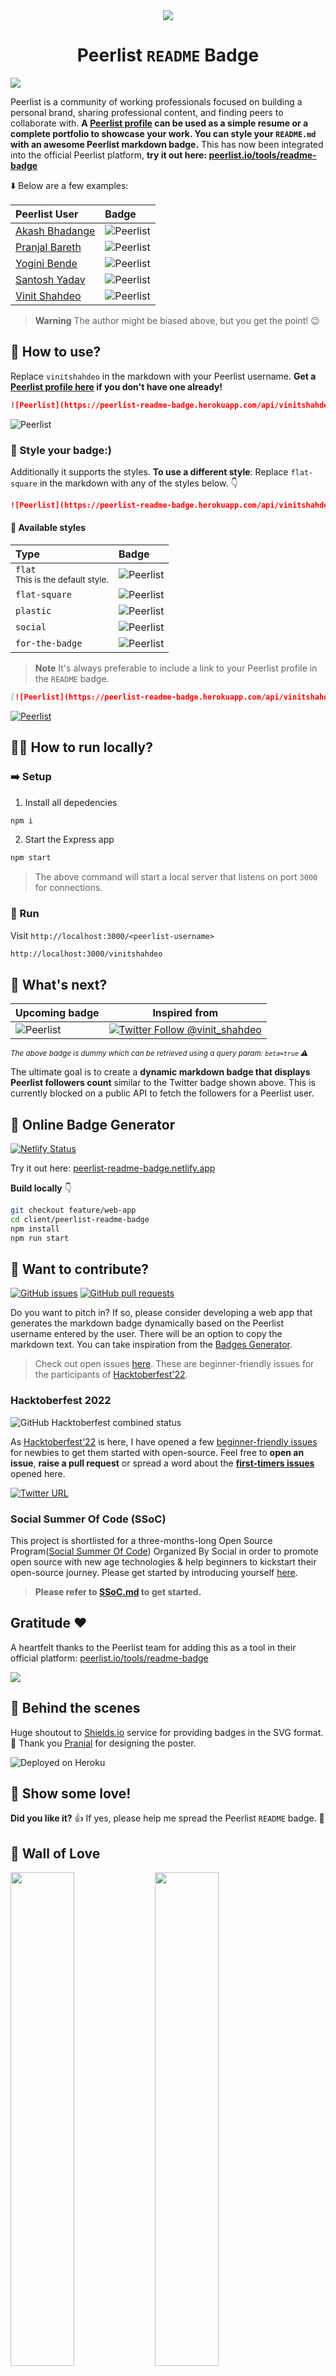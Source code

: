 <div align="center">
  <a href="https://peerlist.io/vinitshahdeo">
    <img src="https://peerlist-readme-badge.herokuapp.com/api"/>
  </a>
</div>

<h1 align="center">Peerlist <code>README</code> Badge</h1>

![](./public/images/vinitshahdeo-peerlist-profile-cover.png)

Peerlist is a community of working professionals focused on building a personal brand, sharing professional content, and finding peers to collaborate with. **A [Peerlist profile](https://peerlist.io/vinitshahdeo) can be used as a simple resume or a complete portfolio to showcase your work. You can style your `README.md` with an awesome Peerlist markdown badge.** This has now been integrated into the official Peerlist platform, **try it out here: [peerlist.io/tools/readme-badge](https://peerlist.io/tools/readme-badge)**

:arrow_down: Below are a few examples:

| Peerlist User  | Badge  |
|:---|:---|
| [Akash Bhadange](https://peerlist.io/designerdada) | ![Peerlist](https://peerlist-readme-badge.herokuapp.com/api/designerdada) |
| [Pranjal Bareth](https://peerlist.io/pranjalbareth) | ![Peerlist](https://peerlist-readme-badge.herokuapp.com/api/pranjalbareth) |
| [Yogini Bende](https://peerlist.io/yogini)  | ![Peerlist](https://peerlist-readme-badge.herokuapp.com/api/yogini) |
| [Santosh Yadav](https://peerlist.io/santoshyadavdev) | ![Peerlist](https://peerlist-readme-badge.herokuapp.com/api/santoshyadavdev) |
| [Vinit Shahdeo](https://peerlist.io/vinitshahdeo) | ![Peerlist](https://peerlist-readme-badge.herokuapp.com/api/vinitshahdeo)  |

> **Warning** The author might be biased above, but you get the point! 😉

## :handshake: How to use?

Replace `vinitshahdeo` in the markdown with your Peerlist username. **Get a [Peerlist profile here](https://peerlist.io/) if you don't have one already!**

```md
![Peerlist](https://peerlist-readme-badge.herokuapp.com/api/vinitshahdeo)
```
![Peerlist](https://peerlist-readme-badge.herokuapp.com/api/vinitshahdeo)

### :art: Style your badge:)

Additionally it supports the styles. **To use a different style**: Replace `flat-square` in the markdown with any of the styles below. :point_down:

```md
![Peerlist](https://peerlist-readme-badge.herokuapp.com/api/vinitshahdeo?style=flat-square)
```

#### :traffic_light: Available styles

| Type  | Badge  |
|:---|:---|
| `flat` <br> <sub>This is the default style.<sub>  | ![Peerlist](https://peerlist-readme-badge.herokuapp.com/api/vinitshahdeo) |
| `flat-square`  | ![Peerlist](https://peerlist-readme-badge.herokuapp.com/api/vinitshahdeo?style=flat-square)  |
| `plastic`  | ![Peerlist](https://peerlist-readme-badge.herokuapp.com/api/vinitshahdeo?style=plastic)  |
| `social`  | ![Peerlist](https://peerlist-readme-badge.herokuapp.com/api/vinitshahdeo?style=social)  |
| `for-the-badge`  | ![Peerlist](https://peerlist-readme-badge.herokuapp.com/api/vinitshahdeo?style=for-the-badge)  |

> **Note** It's always preferable to include a link to your Peerlist profile in the `README` badge.

```md
[![Peerlist](https://peerlist-readme-badge.herokuapp.com/api/vinitshahdeo)](https://peerlist.io/vinitshahdeo)
````
[![Peerlist](https://peerlist-readme-badge.herokuapp.com/api/vinitshahdeo)](https://peerlist.io/vinitshahdeo)

## :running_man: How to run locally?

### :arrow_right: Setup

1. Install all depedencies
```bash
npm i
```
2. Start the Express app
```bash
npm start
```

> The above command will start a local server that listens on port `3000` for connections.

### :arrows_counterclockwise: Run

Visit `http://localhost:3000/<peerlist-username>`

```bash
http://localhost:3000/vinitshahdeo
```

## :dart: What's next?

| Upcoming badge  | Inspired from  |
|---|---|
| ![Peerlist](https://peerlist-readme-badge.herokuapp.com/api?beta=true) | [![Twitter Follow @vinit_shahdeo](https://img.shields.io/twitter/follow/vinit_shahdeo?style=social)](https://twitter.com/Vinit_Shahdeo) |

*<sup>The above badge is dummy which can be retrieved using a query param: `beta=true` ⚠️</sup>* 

The ultimate goal is to create a **dynamic markdown badge that displays Peerlist followers count** similar to the Twitter badge shown above. This is currently blocked on a public API to fetch the followers for a Peerlist user.

## :link: Online Badge Generator

[![Netlify Status](https://api.netlify.com/api/v1/badges/0988f5ca-a884-4372-9b13-fd725fdb9dd6/deploy-status)](https://app.netlify.com/sites/peerlist-readme-badge/deploys)

Try it out here: [peerlist-readme-badge.netlify.app](https://peerlist-readme-badge.netlify.app)

**Build locally** :point_down:

```sh
git checkout feature/web-app
cd client/peerlist-readme-badge
npm install
npm run start
```

## :rocket: Want to contribute?

[![GitHub issues](https://img.shields.io/github/issues/vinitshahdeo/peerlist-readme-badge?logo=github)](https://github.com/vinitshahdeo/peerlist-readme-badge/issues) [![GitHub pull requests](https://img.shields.io/github/issues-pr-closed/vinitshahdeo/peerlist-readme-badge?logo=github&color=green)](https://github.com/vinitshahdeo/peerlist-readme-badge/pulls)

Do you want to pitch in? If so, please consider developing a web app that generates the markdown badge dynamically based on the Peerlist username entered by the user. There will be an option to copy the markdown text. You can take inspiration from the [Badges Generator](https://badgesgenerator.com/).

> Check out open issues [here](https://github.com/vinitshahdeo/peerlist-readme-badge/issues). These are beginner-friendly issues for the participants of [Hacktoberfest'22](https://hacktoberfest.com/).

### Hacktoberfest 2022

![GitHub Hacktoberfest combined status](https://img.shields.io/github/hacktoberfest/2022/vinitshahdeo/peerlist-readme-badge?logo=digitalocean&logoColor=white)

As [Hacktoberfest'22](https://hacktoberfest.com/) is here, I have opened a few [beginner-friendly issues](https://github.com/vinitshahdeo/peerlist-readme-badge/issues) for newbies to get them started with open-source. Feel free to **open an issue**, **raise a pull request** or spread a word about the **[first-timers issues](https://github.com/vinitshahdeo/peerlist-readme-badge/issues)** opened here.

[![Twitter URL](https://img.shields.io/twitter/url?label=Tweet%20to%20spread%20a%20word&logo=twitter&style=social&url=https%3A%2F%2Ftwitter.com%2Fintent%2Ftweet%3Furl%3Dhttps%253A%252F%252Fgithub.com%252Fvinitshahdeo%252Fpeerlist-readme-badge%252Fissues%26via%3Dvinit_shahdeo%26text%3DHere%2527re%2520a%2520few%2520beginner-friendly%2520issues%26hashtags%3DHacktoberfest%252C%2520opensource%252C%2520hacktoberfest2022%252C%2520yourfirstPR)](https://twitter.com/intent/tweet?url=https%3A%2F%2Fgithub.com%2Fvinitshahdeo%2Fpeerlist-readme-badge&via=vinit_shahdeo&text=Here%27re%20a%20few%20beginner-friendly%20issues&hashtags=Hacktoberfest%2C%20opensource%2C%20hacktoberfest2022%2C%20yourfirstPR)

### Social Summer Of Code (SSoC)

This project is shortlisted for a three-months-long Open Source Program([Social Summer Of Code](https://ssoc.devfolio.co/)) Organized By Social in order to promote open source with new age technologies & help beginners to kickstart their open-source journey. Please get started by introducing yourself [here](https://github.com/vinitshahdeo/peerlist-readme-badge/discussions/6).

> **Please refer to [SSoC.md](./SSoC.md) to get started.**

## Gratitude :heart:

A heartfelt thanks to the Peerlist team for adding this as a tool in their official platform: [peerlist.io/tools/readme-badge](https://peerlist.io/tools/readme-badge)

![](./public/images/peerlist-tools.png)

## :construction: Behind the scenes

Huge shoutout to [Shields.io](https://shields.io/) service for providing badges in the SVG format. :bow: Thank you [Pranjal](https://peerlist.io/pranjalbareth) for designing the poster.

![Deployed on Heroku](https://img.shields.io/badge/Deployed%20on%20Heroku-430098?style=flat&logo=heroku&logoColor=white)

## :hugs: Show some love!

**Did you like it?** :+1: If yes, please help me spread the Peerlist `README` badge. :green_heart: <br>

## :blue_heart: Wall of Love 

<a href="https://twitter.com/Vinit_Shahdeo/status/1543485188734234624"><img src="./public/images/peerlist-tweet.png" width="45%" height="45%" /></a> <a href="https://twitter.com/Vinit_Shahdeo/status/1543485188734234624"><img src="./public/images/peerlist-tweet-1.png" width="45%" height="45%" /></a> <br><a href="https://twitter.com/Vinit_Shahdeo/status/1543485188734234624"><img src="./public/images/peerlist-tweet-4.png" width="45%" height="45%" /></a> <a href="https://twitter.com/Vinit_Shahdeo/status/1543485188734234624"><img src="./public/images/peerlist-tweet-3.png" width="45%" height="45%" /></a> 

Show your support by [leaving a star](https://github.com/vinitshahdeo/peerlist-readme-badge/stargazers) or sharing your thoughts on [Twitter @vinit_shahdeo](https://twitter.com/Vinit_Shahdeo).

<a href="https://www.buymeacoffee.com/vinitshahdeo" target="_blank"><img src="https://cdn.buymeacoffee.com/buttons/v2/default-yellow.png" alt="Buy Me A Coffee" style="height: 25% !important;width: 25% !important;" ></a>
